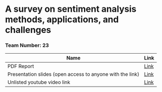 # A survey on sentiment analysis methods, applications, and challenges

### Team Number: 23

| Name | Link |
| --- | --- |
| PDF Report | [Link](https://github.com/golamdastagir/CSE431_team23/blob/5e01642cb9659080a1dedc2031f64b73bf0f333d/submission1/research%20report.pdf) |
| Presentation slides (open access to anyone with the link) | [Link]() |
| Unlisted youtube video link | [Link](https://www.youtube.com) |

